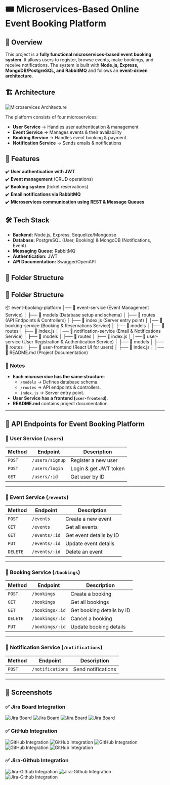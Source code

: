 # 🎟️ Microservices-Based Online Event Booking Platform  

## 📌 Overview  
This project is a **fully functional microservices-based event booking system**. It allows users to register, browse events, make bookings, and receive notifications. The system is built with **Node.js, Express, MongoDB/PostgreSQL, and RabbitMQ** and follows an **event-driven architecture**.

## 🏗️ Architecture  
![Microservices Architecture](./docs/architecture-diagram.png)  

The platform consists of four microservices:
- **User Service** → Handles user authentication & management  
- **Event Service** → Manages events & their availability  
- **Booking Service** → Handles event booking & payment  
- **Notification Service** → Sends emails & notifications  

## 🚀 Features  
✔️ **User authentication with JWT**  
✔️ **Event management** (CRUD operations)  
✔️ **Booking system** (ticket reservations)  
✔️ **Email notifications via RabbitMQ**  
✔️ **Microservices communication using REST & Message Queues**  

## 🛠️ Tech Stack  
- **Backend:** Node.js, Express, Sequelize/Mongoose  
- **Database:** PostgreSQL (User, Booking) & MongoDB (Notifications, Event)  
- **Messaging Queue:** RabbitMQ  
- **Authentication:** JWT  
- **API Documentation:** Swagger/OpenAPI  

## 📂 Folder Structure  
## 📂 Folder Structure  
📦 event-booking-platform
│── 📁 event-service (Event Management Service)
│ ├── 📁 models (Database setup and schema)
│ ├── 📁 routes (API Endpoints & Controllers)
│ ├── 📄 index.js (Server entry point)
│
│── 📁 booking-service (Booking & Reservations Service)
│ ├── 📁 models
│ ├── 📁 routes
│ ├── 📄 index.js
│
│── 📁 notification-service (Email & Notifications Service)
│ ├── 📁 models
│ ├── 📁 routes
│ ├── 📄 index.js
│
│── 📁 user-service (User Registration & Authentication Service)
│ ├── 📁 models
│ ├── 📁 routes
│ ├── 📁 user-frontend (React UI for users)
│ ├── 📄 index.js
│
│── 📄 README.md (Project Documentation)


### **📌 Notes**
- **Each microservice has the same structure**:  
  - `/models` → Defines database schema.  
  - `/routes` → API endpoints & controllers.  
  - `index.js` → Server entry point.  
- **User Service has a frontend (`user-frontend`)**.  
- **README.md** contains project documentation.  

---
## 📜 API Endpoints for Event Booking Platform

### **🔹 User Service (`/users`)**  
| Method | Endpoint | Description |
|--------|----------|-------------|
| `POST` | `/users/signup` | Register a new user |
| `POST` | `/users/login` | Login & get JWT token |
| `GET`  | `/users/:id` | Get user by ID |

---

### **🔹 Event Service (`/events`)**  
| Method | Endpoint | Description |
|--------|----------|-------------|
| `POST` | `/events` | Create a new event |
| `GET`  | `/events` | Get all events |
| `GET`  | `/events/:id` | Get event details by ID |
| `PUT`  | `/events/:id` | Update event details |
| `DELETE` | `/events/:id` | Delete an event |

---

### **🔹 Booking Service (`/bookings`)**  
| Method | Endpoint | Description |
|--------|----------|-------------|
| `POST` | `/bookings` | Create a booking |
| `GET`  | `/bookings` | Get all bookings |
| `GET`  | `/bookings/:id` | Get booking details by ID |
| `DELETE`  | `/bookings/:id` | Cancel a booking |
| `PUT`  | `/bookings/:id` | Update booking details |

---

### **🔹 Notification Service (`/notifications`)**  
| Method | Endpoint | Description |
|--------|----------|-------------|
| `POST` | `/notifications` | Send notifications |

---

## 📸 Screenshots

### ✅ Jira Board Integration
![Jira Board](docs/jira1.jpg)
![Jira Board](docs/jira2.jpg)
![Jira Board](docs/jira3.jpg)
![Jira Board](docs/jira4.jpg)

### ✅ GitHub Integration
![GitHub Integration](docs/githubproject.jpg)
![GitHub Integration](docs/githubproject1.jpg)
![GitHub Integration](docs/githubproject2.jpg)
![GitHub Integration](docs/githubproject4.jpg)
![GitHub Integration](docs/githubproject3.jpg)

### ✅ Jira-Github Integration
![Jira-Github Integration](docs/jira_github_integration1.jpg)
![Jira-Github Integration](docs/jira_github_integration2.jpg)
![Jira-Github Integration](docs/jira_github_integration3.jpg)


